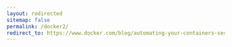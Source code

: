```yaml
---
layout: redirected
sitemap: false
permalink: /docker2/
redirect_to: https://www.docker.com/blog/automating-your-containers-security-scanning/
---
```

